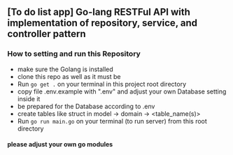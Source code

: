 ## [To do list app] Go-lang RESTFul API with implementation of repository, service, and controller pattern

###  How to setting and run this Repository

- make sure the Golang is installed
- clone this repo as well as it must be
- Run `go get .` on your terminal in this project root directory
- copy file .env.example with ".env" and adjust your own Database setting inside it
- be prepared for the Database according to .env
- create tables like struct in model -> domain -> <table_name(s)>
- Run `go run main.go` on your terminal (to run server) from this root directory

#### please adjust your own go modules
